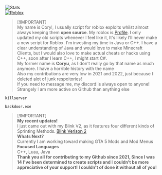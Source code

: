![Stats](https://github-readme-stats.vercel.app/api?username=Not-Kyle&show_icons=true&theme=midnight-purple&line_height=27) <br />
[![Roblox](https://www.roblox.com)](https://www.roblox.com/users/5388525718/profile)<br>

> [!IMPORTANT]\
> My name is Cory!, I usually script for roblox exploits whilst almost always keeping them **open source**. My roblox is [Profile](https://www.roblox.com/users/5388525718/profile). I only updated my old scripts whenever I feel like it, It's likely I'll never make a new script for Roblox. I'm investing my time in Java or C++. I have a clear understanding of Java and would love to make Minecraft Clients, but I would also love to make actual cheats or hacks using C++, soon after I learn C++, I might start C#.<br />
> My former name is **Coryu**, as I don't really go by that name as much anymore. I have a horrible history with the name <br />
> Also my contributions are very low in 2021 and 2022, just because I deleted alot of junk respoitories! <br />
> If you need to message me, my discord is always open to anyone! Strangely I am more active on Github than anything else <br />
```
killserver
```
```
backdoor.exe
```
> [!IMPORTANT]\
> **My recent updates!** <br />
> I just came out with my Blink V2, as it features four different kinds of Sprinting Methods. [Blink Verison 2](https://github.com/Not-Kyle/Universal-Scripts.lua/blob/main/Sprint.lua) <br />
> **Whats Next?** <br />
> Currently I am working toward making GTA 5 Mods and Mod Menus <br />
> **Focused Languages** <br />
> C++, Luau, Java <br />
> **Thank you all for contributing to my Github since 2021, Since I was 14 I've been determined to create scripts and I couldn't be more appreciative of your support! I couldn't of done it without all of you!** <br />


